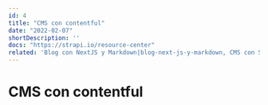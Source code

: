 ```yaml
---
id: 4
title: "CMS con contentful"
date: "2022-02-07"
shortDescription: ''
docs: "https://strapi.io/resource-center"
related: 'Blog con NextJS y Markdown|blog-next-js-y-markdown, CMS con Strapi|cms-con-strapi, Vercel|vercel'
---
```


# CMS con contentful